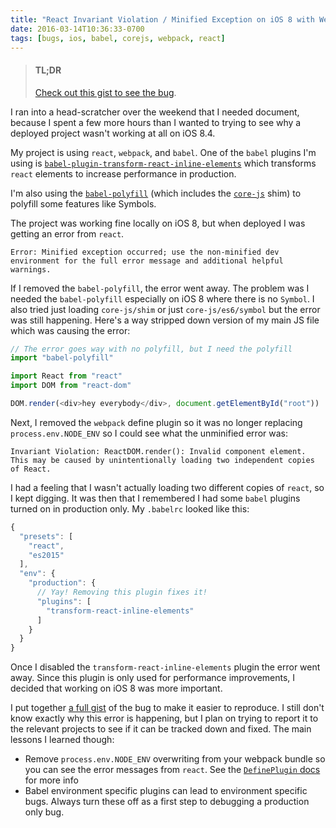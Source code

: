```yaml
---
title: "React Invariant Violation / Minified Exception on iOS 8 with Webpack + Babel"
date: 2016-03-14T10:36:33-0700
tags: [bugs, ios, babel, corejs, webpack, react]
---
```


> #### TL;DR
>
> [Check out this gist to see the bug](https://gist.github.com/lukekarrys/87bfaf9db949a3cfa628#file-readme-md).

I ran into a head-scratcher over the weekend that I needed document, because I spent a few more hours than I wanted to trying to see why a deployed project wasn't working at all on iOS 8.4.

My project is using `react`, `webpack`, and `babel`. One of the `babel` plugins I'm using is [`babel-plugin-transform-react-inline-elements`](https://babeljs.io/docs/plugins/transform-react-inline-elements/) which transforms `react` elements to increase performance in production.

I'm also using the [`babel-polyfill`](https://babeljs.io/docs/usage/polyfill/) (which includes the [`core-js`](https://github.com/zloirock/core-js) shim) to polyfill some features like Symbols.

The project was working fine locally on iOS 8, but when deployed I was getting an error from `react`.

<!-- more -->

```
Error: Minified exception occurred; use the non-minified dev environment for the full error message and additional helpful warnings.
```

If I removed the `babel-polyfill`, the error went away. The problem was I needed the `babel-polyfill` especially on iOS 8 where there is no `Symbol`. I also tried just loading `core-js/shim` or just `core-js/es6/symbol` but the error was still happening. Here's a way stripped down version of my main JS file which was causing the error:

```js
// The error goes way with no polyfill, but I need the polyfill
import "babel-polyfill"

import React from "react"
import DOM from "react-dom"

DOM.render(<div>hey everybody</div>, document.getElementById("root"))
```

Next, I removed the `webpack` define plugin so it was no longer replacing `process.env.NODE_ENV` so I could see what the unminified error was:

```
Invariant Violation: ReactDOM.render(): Invalid component element. This may be caused by unintentionally loading two independent copies of React.
```

I had a feeling that I wasn't actually loading two different copies of `react`, so I kept digging. It was then that I remembered I had some `babel` plugins turned on in production only. My `.babelrc` looked like this:

```js
{
  "presets": [
    "react",
    "es2015"
  ],
  "env": {
    "production": {
      // Yay! Removing this plugin fixes it!
      "plugins": [
        "transform-react-inline-elements"
      ]
    }
  }
}
```

Once I disabled the `transform-react-inline-elements` plugin the error went away. Since this plugin is only used for performance improvements, I decided that working on iOS 8 was more important.

I put together [a full gist](https://gist.github.com/lukekarrys/87bfaf9db949a3cfa628#file-readme-md) of the bug to make it easier to reproduce. I still don't know exactly why this error is happening, but I plan on trying to report it to the relevant projects to see if it can be tracked down and fixed. The main lessons I learned though:

- Remove `process.env.NODE_ENV` overwriting from your webpack bundle so you can see the error messages from `react`. See the [`DefinePlugin` docs](https://github.com/webpack/docs/wiki/list-of-plugins#defineplugin) for more info
- Babel environment specific plugins can lead to environment specific bugs. Always turn these off as a first step to debugging a production only bug.

